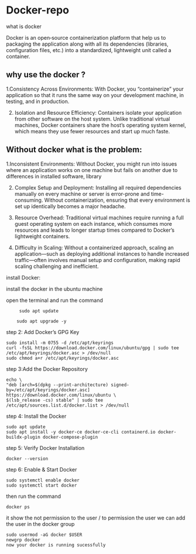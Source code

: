 # Docker-repo
what is docker 

  Docker is an open‐source containerization platform that help us to packaging the application along with all its dependencies (libraries, configuration files, etc.) into a standardized, lightweight unit called a container.

why use the docker ? 
------------------------
1.Consistency Across Environments:
       With Docker, you “containerize” your application so that it runs the same way on your development machine, in testing, and in production.

 2. Isolation and Resource Efficiency:
        Containers isolate your application from other software on the host system. Unlike traditional virtual machines, Docker containers share the host’s operating       system kernel, which means they use 
        fewer resources and start up much faste.
      
Without docker what is the problem:
-------------------------------------------------------------------------
   1.Inconsistent Environments:
          Without Docker, you might run into issues where an application works on one machine but fails on another due to differences in installed software, 
          library
          
   2. Complex Setup and Deployment:
        Installing all required dependencies manually on every machine or server is error-prone and time-consuming. Without containerization, ensuring that every 
        environment is set up identically becomes a major headache.
      
   4. Resource Overhead:
       Traditional virtual machines require running a full guest operating system on each instance, which consumes more resources and leads to longer startup times 
       compared to Docker’s lightweight containers.

   5. Difficulty in Scaling:
      Without a containerized approach, scaling an application—such as deploying additional instances to handle increased traffic—often involves manual setup and 
      configuration, making rapid scaling challenging and inefficient.

install Docker:

  install the docker in the ubuntu machine 
  
  open the terminal and run the command 
  
         sudo apt update
                   
        sudo apt upgrade -y

   step 2: Add Docker’s GPG Key
   
    sudo install -m 0755 -d /etc/apt/keyrings
    curl -fsSL https://download.docker.com/linux/ubuntu/gpg | sudo tee /etc/apt/keyrings/docker.asc > /dev/null
    sudo chmod a+r /etc/apt/keyrings/docker.asc
  step 3:Add the Docker Repository
  
    echo \
    "deb [arch=$(dpkg --print-architecture) signed-by=/etc/apt/keyrings/docker.asc] https://download.docker.com/linux/ubuntu \
    $(lsb_release -cs) stable" | sudo tee /etc/apt/sources.list.d/docker.list > /dev/null
  step 4: Install the Docker
  
    sudo apt update
    sudo apt install -y docker-ce docker-ce-cli containerd.io docker-buildx-plugin docker-compose-plugin
  step 5: Verify Docker Installation
  
    docker --version
  step 6: Enable & Start Docker
  
    sudo systemctl enable docker
    sudo systemctl start docker
  then run the command 
  
    docker ps 
  it show the not permission to the  user / to permission the  user we can add the user in the docker group
  
    sudo usermod -aG docker $USER
    newgrp docker
    now your docker is running sucessfully 




  


